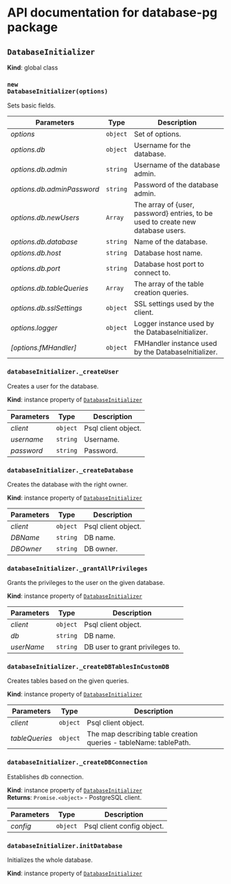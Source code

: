 # API documentation for database-pg package

<!-- markdownlint-disable MD013 MD033 MD036 MD051 -->

## <code>DatabaseInitializer</code>

**Kind**: global class

### <code>new DatabaseInitializer(options)</code>

Sets basic fields.

| Parameters | Type | Description |
| --- | --- | --- |
| <var>options</var> | <code>object</code> | Set of options. |
| <var>options.db</var> | <code>object</code> | Username for the database. |
| <var>options.db.admin</var> | <code>string</code> | Username of the database admin. |
| <var>options.db.adminPassword</var> | <code>string</code> | Password of the database admin. |
| <var>options.db.newUsers</var> | <code>Array</code> | The array of {user, password} entries, to be used to create new database users. |
| <var>options.db.database</var> | <code>string</code> | Name of the database. |
| <var>options.db.host</var> | <code>string</code> | Database host name. |
| <var>options.db.port</var> | <code>string</code> | Database host port to connect to. |
| <var>options.db.tableQueries</var> | <code>Array</code> | The array of the table creation queries. |
| <var>options.db.sslSettings</var> | <code>object</code> | SSL settings used by the client. |
| <var>options.logger</var> | <code>object</code> | Logger instance used by the DatabaseInitializer. |
| <var>[options.fMHandler]</var> | <code>object</code> | FMHandler instance used by the DatabaseInitializer. |

### <code>databaseInitializer.\_createUser</code>

Creates a user for the database.

**Kind**: instance property of [`DatabaseInitializer`](#DatabaseInitializer)

| Parameters | Type | Description |
| --- | --- | --- |
| <var>client</var> | <code>object</code> | Psql client object. |
| <var>username</var> | <code>string</code> | Username. |
| <var>password</var> | <code>string</code> | Password. |

### <code>databaseInitializer.\_createDatabase</code>

Creates the database with the right owner.

**Kind**: instance property of [`DatabaseInitializer`](#DatabaseInitializer)

| Parameters | Type | Description |
| --- | --- | --- |
| <var>client</var> | <code>object</code> | Psql client object. |
| <var>DBName</var> | <code>string</code> | DB name. |
| <var>DBOwner</var> | <code>string</code> | DB owner. |

### <code>databaseInitializer.\_grantAllPrivileges</code>

Grants the privileges to the user on the given database.

**Kind**: instance property of [`DatabaseInitializer`](#DatabaseInitializer)

| Parameters | Type | Description |
| --- | --- | --- |
| <var>client</var> | <code>object</code> | Psql client object. |
| <var>db</var> | <code>string</code> | DB name. |
| <var>userName</var> | <code>string</code> | DB user to grant privileges to. |

### <code>databaseInitializer.\_createDBTablesInCustomDB</code>

Creates tables based on the given queries.

**Kind**: instance property of [`DatabaseInitializer`](#DatabaseInitializer)

| Parameters | Type | Description |
| --- | --- | --- |
| <var>client</var> | <code>object</code> | Psql client object. |
| <var>tableQueries</var> | <code>object</code> | The map describing table creation queries - tableName: tablePath. |

### <code>databaseInitializer.\_createDBConnection</code>

Establishes db connection.

**Kind**: instance property of [`DatabaseInitializer`](#DatabaseInitializer)\
**Returns**: <code>Promise.&lt;object&gt;</code> - PostgreSQL client.

| Parameters | Type | Description |
| --- | --- | --- |
| <var>config</var> | <code>object</code> | Psql client config object. |

### <code>databaseInitializer.initDatabase</code>

Initializes the whole database.

**Kind**: instance property of [`DatabaseInitializer`](#DatabaseInitializer)
